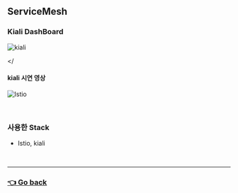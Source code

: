 ## ServiceMesh

### Kiali DashBoard
![kiali](https://user-images.githubusercontent.com/59479926/209428392-f2715a26-fe2f-4e6c-b57e-278415debbaf.png)

</

#### kiali 시연 영상
![Istio](https://user-images.githubusercontent.com/110655823/216240862-c8200cc9-dbf3-49c4-bccb-4a39e6fa808a.gif)

</br>

### 사용한 Stack
- Istio, kiali

</br>

---

### [👈 Go back](https://github.com/hyunjaebok/AWeSome_AWS_FinalProject)
